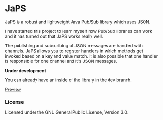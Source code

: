 # JaPS
JaPS is a robust and lightweight Java Pub/Sub library which uses JSON.

I have started this project to learn myself how Pub/Sub libraries can work and it has turned out that JaPS works really well.

The publishing and subscribing of JSON messages are handled with channels. 
JaPS allows you to register handlers in which methods get invoked based on a key and value match. 
It is also possible that one handler is responsible for one channel and it's JSON messages.

**Under development**

You can already have an inside of the library in the dev branch.

[Preview](https://github.com/JackWhite20/JaPS/tree/dev)

### License

Licensed under the GNU General Public License, Version 3.0.
